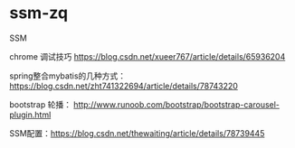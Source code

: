 # ssm-zq
SSM


chrome 调试技巧 https://blog.csdn.net/xueer767/article/details/65936204


spring整合mybatis的几种方式：
https://blog.csdn.net/zht741322694/article/details/78743220



bootstrap 轮播：
http://www.runoob.com/bootstrap/bootstrap-carousel-plugin.html


SSM配置：https://blog.csdn.net/thewaiting/article/details/78739445
